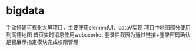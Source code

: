 # bigdata
手动搭建可视化大屏项目，主要使用elementUI、dataV实现
项目中地图部分使用到高德地图
首页实时消息使用webscorket
登录拦截因为通过链接+登录密码确认是否展示指定模块完成权限管理
